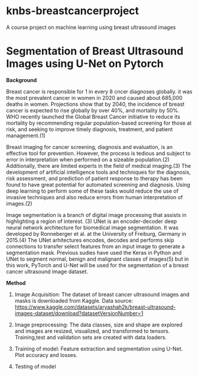# knbs-breastcancerproject
A course project on machine learning using breast ultrasound images

# Segmentation of Breast Ultrasound Images using U-Net on Pytorch 
**Background**

Breast cancer is responsible for 1 in every 8 cncer diagnoses globally. it was the most prevalent cancer in women in 2020 and caused about 685,000 deaths in women. Projections show that by 2040, the incidence of breast cancer is expected to rise globally by over 40%, and mortality by 50%. WHO recently launched the Global Breast Cancer initiative to reduce its mortality by recommending regular population-based screening for those at risk, and seeking to improve timely diagnosis, treatment, and patient management.(1)

Breast imaging for cancer screening, diagnosis and evaluation, is an effective tool for prevention. However, the process is tedious and subject to error in interpretation when performed on a sizeable population.(2) Additionally, there are limited experts in the field of medical imaging.(3) The development of artificial  intelligence tools and techniques for the diagnosis, risk assessment, and prediction of patient response to therapy has been found to have great potential for automated screening and diagnosis. Using deep learning to perform some of these tasks would reduce the use of invasive techniques and also reduce errors from human interpretation of images.(2)

Image segmentation is a branch of digital image processing that assists in highlighting a region of interest. (3) UNet is an encoder-decoder deep neural network architecture for biomedical image segmentation. It was developed by Ronneberger et al. at the University of Freiburg, Germany in 2015.(4) The UNet arhitectures encodes, decodes and performs skip connections to transfer select features from an input image to generate a segmentation mask.
Previous sudies have used the Keras in Python and UNet to segment normal, benign and malignant classes of images(5) but in this work, PyTorch and U-Net will be used for the segmentation of a breast cancer ultrasound image dataset.

**Method**
1. Image Acquisition: The dataset of breast cancer ultrasound images and masks is downloaded from Kaggle. Data source: https://www.kaggle.com/datasets/aryashah2k/breast-ultrasound-images-dataset/download?datasetVersionNumber=1

2. Image preprocessing: The data classes, size and shape are explored and images are resized, visualized, and transformed to tensors.
Training,test and validation sets are created with data loaders.
3. Training of model: Feature extraction and segmentation using U-Net.
Plot accuracy and losses.
4. Testing of model


